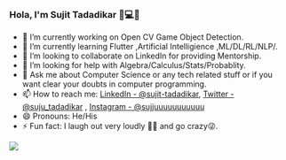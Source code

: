 ### Hola, I'm Sujit Tadadikar 👨💻👋

- 🔭 I’m currently working on  Open CV Game Object Detection.
- 🌱 I’m currently learning Flutter ,Artificial Intelligience ,ML/DL/RL/NLP/. 
- 👯 I’m looking to collaborate on LinkedIn for providing Mentorship.
- 🤔 I’m looking for help with Algebra/Calculus/Stats/Probablity.
- 💬 Ask me about Computer Science or any tech related stuff or if you want clear your doubts in computer programming.
- 📫 How to reach me: [LinkedIn - @sujit-tadadikar](https://www.linkedin.com/in/sujit-tadadikar-0000ba97/),
											[Twitter - @suju_tadadikar](https://twitter.com/suju_tadadikar) ,
											[Instagram - @sujjuuuuuuuuuuu](https://www.instagram.com/sujjuuuuuuuuuuu/) 
- 😄 Pronouns: He/His
- ⚡ Fun fact: I laugh out very loudly 🤣😂 and go crazy😜.



<img src="https://github-readme-stats.vercel.app/api?username=120296Soumyaju&&show_icons=true&title_color=ffffff&icon_color=bb2acf&text_color=daf7dc&bg_color=191919">


